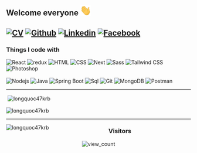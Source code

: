 <h2 align="left">
Welcome everyone <img src="https://raw.githubusercontent.com/ABSphreak/ABSphreak/master/gifs/Hi.gif" width="30px" /></h2>

[![CV](https://img.shields.io/badge/-CV-yellow?style=for-the-badge)](https://www.topcv.vn/xem-cv/AwdSWwBWW1UGUFEMAw0AAgQBAF0GAA1TXQJYAQ7a55)
[![Github](https://img.shields.io/badge/-Github-000?style=for-the-badge&logo=Github&logoColor=white)](https://github.com/longquoc47krb/)
[![Linkedin](https://img.shields.io/badge/-LinkedIn-blue?style=for-the-badge&logo=Linkedin&logoColor=white)](https://www.linkedin.com/in/longquoc47krb/)
[![Facebook](https://img.shields.io/badge/Facebook-1877F2?style=for-the-badge&logo=facebook&logoColor=white)](https://www.facebook.com/long.quoc.0702/)
----
<h3>Things I code with</h3>
<p>
  <img alt="React" src="https://img.shields.io/badge/-React-45b8d8?style=for-the-badge&logo=react&logoColor=white" />
  <img alt="redux" src="https://img.shields.io/badge/-Redux-764ABC?style=for-the-badge&logo=redux&logoColor=white" />
  <img alt="HTML" src="https://img.shields.io/badge/HTML5-E34F26?style=for-the-badge&logo=html5&logoColor=white"/>
   <img alt="CSS" src="https://img.shields.io/badge/CSS3-1572B6?style=for-the-badge&logo=css3&logoColor=white"/>
  <img alt="Next" src="https://img.shields.io/badge/Next-black?style=for-the-badge&logo=next.js&logoColor=white" />
  <img alt="Sass" src="https://img.shields.io/badge/-Sass-CC6699?style=for-the-badge&logo=sass&logoColor=white" />
  <img alt="Tailwind CSS" src="https://img.shields.io/badge/Tailwind_CSS-38B2AC?style=for-the-badge&logo=tailwind-css&logoColor=white" />
  <img alt="Photoshop" src="https://img.shields.io/badge/photoshop-%2331A8FF.svg?style=for-the-badge&logo=adobephotoshop&logoColor=white" />
   <br><br>
  <img alt="Nodejs" src="https://img.shields.io/badge/-Nodejs-43853d?style=for-the-badge&logo=Node.js&logoColor=white" />
  <img alt="Java" src="https://img.shields.io/badge/Java-ED8B00?style=for-the-badge&logo=java&logoColor=white" />
   <img alt="Spring Boot" src="https://img.shields.io/badge/Spring_Boot-F2F4F9?style=for-the-badge&logo=spring-boot" />
  <img alt="Sql" src="https://img.shields.io/badge/-SQL-0079d6?style=for-the-badge&logo=mysql&logoColor=white" />
  <img alt="Git" src="https://img.shields.io/badge/-Git-F05032?style=for-the-badge&logo=git&logoColor=white" />
  <img alt="MongoDB" src="https://img.shields.io/badge/-MongoDB-13aa52?style=for-the-badge&logo=mongodb&logoColor=white" />
  <img alt="Postman" src="https://img.shields.io/badge/Postman-FF6C37?style=for-the-badge&logo=Postman&logoColor=white" />
 

</p>
<hr>
<p>&nbsp;<img align="center" src="https://github-readme-stats.vercel.app/api?username=longquoc47krb" alt="longquoc47krb" /></p>

<p><img align="center" src="https://github-readme-streak-stats.herokuapp.com/?user=longquoc47krb" alt="longquoc47krb" /></p>
<hr>
<p><img align="left" src="https://github-readme-stats.vercel.app/api/top-langs?username=longquoc47krb&show_icons=true&locale=en&layout=compact" alt="longquoc47krb" /></p>
<div align="center"><h3 align="center">Visitors</h3><img src="https://profile-counter.glitch.me/%7Blongquoc47krb%7D/count.svg" alt="view_count" /></div>

